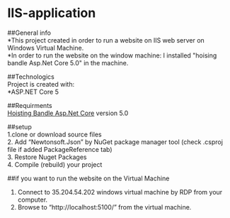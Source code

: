 # IIS-application

##General info <br />
*This project created in order to run a website on IIS web server on Windows Virtual Machine.<br />
*In order to run the website on the window machine: I installed "hoising bandle Asp.Net Core 5.0" in the machine. 

##Technologics <br />
Project is created with: <br />
*ASP.NET Core 5

##Requirments <br />
<a href="https://dotnet.microsoft.com/en-us/download/dotnet/5.0" target="_blank">Hoisting Bandle Asp.Net Core</a> version 5.0

##setup <br />
1.clone or download source files <br />
2. Add “Newtonsoft.Json” by NuGet package manager tool (check .csproj file if added PackageReference tab) <br />
3. Restore Nuget Packages <br />
4. Compile (rebuild) your project

##if you want to run the website on the Virtual Machine
1. Connect to 35.204.54.202 windows virtual machine by RDP from your computer.
2. Browse to “http://localhost:5100/” from the virtual machine. 

